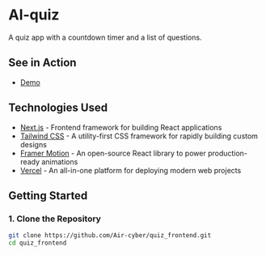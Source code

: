 # AI-quiz

A quiz app with a countdown timer and a list of questions.

## See in Action

- [Demo](https://quizapp-gray-nine.vercel.app/)

## Technologies Used

- [Next.js](https://nextjs.org/) - Frontend framework for building React applications
- [Tailwind CSS](https://tailwindcss.com/) - A utility-first CSS framework for rapidly building custom designs
- [Framer Motion](https://www.framer.com/motion/) - An open-source React library to power production-ready animations
- [Vercel](https://vercel.com/) - An all-in-one platform for deploying modern web projects

## Getting Started

### 1. Clone the Repository
```bash
git clone https://github.com/Air-cyber/quiz_frontend.git
cd quiz_frontend
